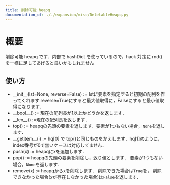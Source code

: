 ```yaml
---
title: 削除可能 heapq
documentation_of: ././expansion/misc/DeletableHeapq.py
---
```


# 概要
削除可能 heapq です．内部で hashDict を使っているので，hack 対策に rnd() を一様に足してあげると良いかもしれません

## 使い方

- \_\_init\_\_(lst=None, reverse=False) := lstに要素を指定すると初期の配列を作ってくれます
reverse=Trueにすると最大値取得に，Falseにすると最小値取得になります．
- \_\_bool\_\_() := 現在の配列長が1以上かどうかを返します．
- \_\_len\_\_() :=現在の配列長を返します．
- top() := heapqの先頭の要素を返します．要素が1つもない場合，`None`を返します．
- \_\_getitem\_\_(i) := hq[0] で top()と同じものをかえします．hq[1]のように，index番号が0で無いケースは対応してません．
- push(x) := heapqにxを追加します．
- pop() := heapqの先頭の要素を削除し，返り値とします．
要素が1つもない場合，`None`を返します．
- remove(x) := heapqからxを削除します．
削除できた場合は`True`を，
削除できなかった場合($x$が存在しなかった場合)は`False`を返します．
